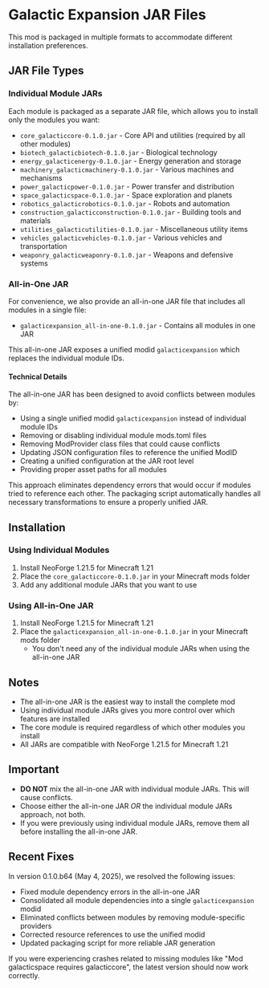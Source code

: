 # Galactic Expansion JAR Files

This mod is packaged in multiple formats to accommodate different installation preferences.

## JAR File Types

### Individual Module JARs
Each module is packaged as a separate JAR file, which allows you to install only the modules you want:

- `core_galacticcore-0.1.0.jar` - Core API and utilities (required by all other modules)
- `biotech_galacticbiotech-0.1.0.jar` - Biological technology
- `energy_galacticenergy-0.1.0.jar` - Energy generation and storage
- `machinery_galacticmachinery-0.1.0.jar` - Various machines and mechanisms
- `power_galacticpower-0.1.0.jar` - Power transfer and distribution
- `space_galacticspace-0.1.0.jar` - Space exploration and planets
- `robotics_galacticrobotics-0.1.0.jar` - Robots and automation
- `construction_galacticconstruction-0.1.0.jar` - Building tools and materials
- `utilities_galacticutilities-0.1.0.jar` - Miscellaneous utility items
- `vehicles_galacticvehicles-0.1.0.jar` - Various vehicles and transportation
- `weaponry_galacticweaponry-0.1.0.jar` - Weapons and defensive systems

### All-in-One JAR
For convenience, we also provide an all-in-one JAR file that includes all modules in a single file:

- `galacticexpansion_all-in-one-0.1.0.jar` - Contains all modules in one JAR

This all-in-one JAR exposes a unified modid `galacticexpansion` which replaces the individual module IDs.

#### Technical Details

The all-in-one JAR has been designed to avoid conflicts between modules by:
- Using a single unified modid `galacticexpansion` instead of individual module IDs
- Removing or disabling individual module mods.toml files
- Removing ModProvider class files that could cause conflicts
- Updating JSON configuration files to reference the unified ModID
- Creating a unified configuration at the JAR root level
- Providing proper asset paths for all modules

This approach eliminates dependency errors that would occur if modules tried to reference each other. The packaging script automatically handles all necessary transformations to ensure a properly unified JAR.

## Installation

### Using Individual Modules
1. Install NeoForge 1.21.5 for Minecraft 1.21
2. Place the `core_galacticcore-0.1.0.jar` in your Minecraft mods folder
3. Add any additional module JARs that you want to use

### Using All-in-One JAR
1. Install NeoForge 1.21.5 for Minecraft 1.21
2. Place the `galacticexpansion_all-in-one-0.1.0.jar` in your Minecraft mods folder
   - You don't need any of the individual module JARs when using the all-in-one JAR

## Notes
- The all-in-one JAR is the easiest way to install the complete mod
- Using individual module JARs gives you more control over which features are installed
- The core module is required regardless of which other modules you install
- All JARs are compatible with NeoForge 1.21.5 for Minecraft 1.21

## Important
- **DO NOT** mix the all-in-one JAR with individual module JARs. This will cause conflicts.
- Choose either the all-in-one JAR *OR* the individual module JARs approach, not both.
- If you were previously using individual module JARs, remove them all before installing the all-in-one JAR.

## Recent Fixes
In version 0.1.0.b64 (May 4, 2025), we resolved the following issues:
- Fixed module dependency errors in the all-in-one JAR
- Consolidated all module dependencies into a single `galacticexpansion` modid
- Eliminated conflicts between modules by removing module-specific providers
- Corrected resource references to use the unified modid
- Updated packaging script for more reliable JAR generation

If you were experiencing crashes related to missing modules like "Mod galacticspace requires galacticcore", the latest version should now work correctly.